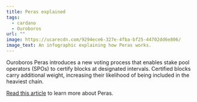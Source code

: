 ```yaml
---
title: Peras explained
tags:
  - cardano
  - Ouroboros
url: ""
image: https://ucarecdn.com/9294ece6-327e-4fba-bf25-44702dd6e806/
image_text: An infographic explaining how Peras works.
---
```


Ouroboros Peras introduces a new voting process that enables stake pool operators (SPOs) to certify blocks at designated intervals. Certified blocks carry additional weight, increasing their likelihood of being included in the heaviest chain.

[Read this article](https://iohk.io/en/blog/posts/2025/04/11/ouroboros-peras-accelerating-transaction-settlement-on-cardano/) to learn more about Peras.
